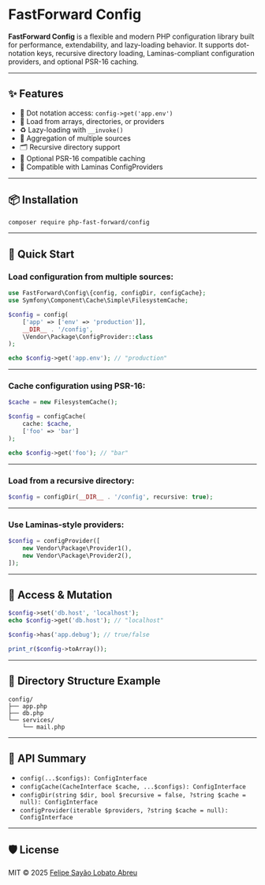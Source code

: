# FastForward Config

**FastForward Config** is a flexible and modern PHP configuration library built for performance, extendability, and lazy-loading behavior. It supports dot-notation keys, recursive directory loading, Laminas-compliant configuration providers, and optional PSR-16 caching.

---

## ✨ Features

- 🔑 Dot notation access: `config->get('app.env')`
- 📁 Load from arrays, directories, or providers
- ♻️ Lazy-loading with `__invoke()`
- 🧩 Aggregation of multiple sources
- 🗂 Recursive directory support
- 💾 Optional PSR-16 compatible caching
- 🔌 Compatible with Laminas ConfigProviders

---

## 📦 Installation

```bash
composer require php-fast-forward/config
```

---

## 🚀 Quick Start

### Load configuration from multiple sources:

```php
use FastForward\Config\{config, configDir, configCache};
use Symfony\Component\Cache\Simple\FilesystemCache;

$config = config(
    ['app' => ['env' => 'production']],
    __DIR__ . '/config',
    \Vendor\Package\ConfigProvider::class
);

echo $config->get('app.env'); // "production"
```

---

### Cache configuration using PSR-16:

```php
$cache = new FilesystemCache();

$config = configCache(
    cache: $cache,
    ['foo' => 'bar']
);

echo $config->get('foo'); // "bar"
```

---

### Load from a recursive directory:

```php
$config = configDir(__DIR__ . '/config', recursive: true);
```

---

### Use Laminas-style providers:

```php
$config = configProvider([
    new Vendor\Package\Provider1(),
    new Vendor\Package\Provider2(),
]);
```

---

## 🧪 Access & Mutation

```php
$config->set('db.host', 'localhost');
echo $config->get('db.host'); // "localhost"

$config->has('app.debug'); // true/false

print_r($config->toArray());
```

---

## 📁 Directory Structure Example

```
config/
├── app.php
├── db.php
└── services/
    └── mail.php
```

---

## 🧰 API Summary

- `config(...$configs): ConfigInterface`
- `configCache(CacheInterface $cache, ...$configs): ConfigInterface`
- `configDir(string $dir, bool $recursive = false, ?string $cache = null): ConfigInterface`
- `configProvider(iterable $providers, ?string $cache = null): ConfigInterface`

---

## 🛡 License

MIT © 2025 [Felipe Sayão Lobato Abreu](https://github.com/mentordosnerds)
